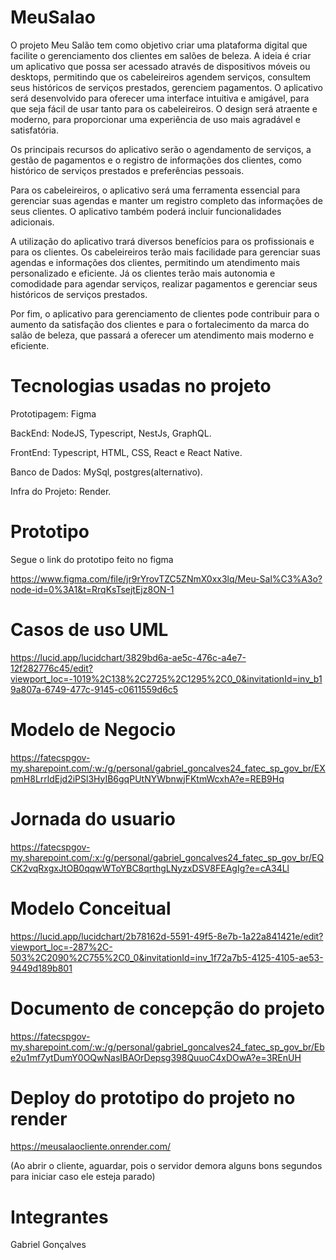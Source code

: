 # MeuSalao
O projeto Meu Salão tem como objetivo criar uma plataforma digital que facilite o gerenciamento dos clientes em salões de beleza. A ideia é criar um aplicativo que possa ser acessado através de dispositivos móveis ou desktops, permitindo que os cabeleireiros agendem serviços, consultem seus históricos de serviços prestados, gerenciem pagamentos.
O aplicativo será desenvolvido para oferecer uma interface intuitiva e amigável, para que seja fácil de usar tanto para os cabeleireiros. O design será atraente e moderno, para proporcionar uma experiência de uso mais agradável e satisfatória.

Os principais recursos do aplicativo serão o agendamento de serviços, a gestão de pagamentos e o registro de informações dos clientes, como histórico de serviços prestados e preferências pessoais. 

Para os cabeleireiros, o aplicativo será uma ferramenta essencial para gerenciar suas agendas e manter um registro completo das informações de seus clientes. O aplicativo também poderá incluir funcionalidades adicionais.

A utilização do aplicativo trará diversos benefícios para os profissionais e para os clientes. Os cabeleireiros terão mais facilidade para gerenciar suas agendas e informações dos clientes, permitindo um atendimento mais personalizado e eficiente. Já os clientes terão mais autonomia e comodidade para agendar serviços, realizar pagamentos e gerenciar seus históricos de serviços prestados.

Por fim, o aplicativo para gerenciamento de clientes pode contribuir para o aumento da satisfação dos clientes e para o fortalecimento da marca do salão de beleza, que passará a oferecer um atendimento mais moderno e eficiente.

# Tecnologias usadas no projeto

Prototipagem: Figma

BackEnd: NodeJS, Typescript, NestJs, GraphQL.

FrontEnd: Typescript, HTML, CSS, React e React Native.

Banco de Dados: MySql, postgres(alternativo).

Infra do Projeto: Render.

# Prototipo

Segue o link do prototipo feito no figma

https://www.figma.com/file/jr9rYrovTZC5ZNmX0xx3lq/Meu-Sal%C3%A3o?node-id=0%3A1&t=RrqKsTsejtEjz8ON-1

# Casos de uso UML

https://lucid.app/lucidchart/3829bd6a-ae5c-476c-a4e7-12f282776c45/edit?viewport_loc=-1019%2C138%2C2725%2C1295%2C0_0&invitationId=inv_b19a807a-6749-477c-9145-c0611559d6c5

# Modelo de Negocio

https://fatecspgov-my.sharepoint.com/:w:/g/personal/gabriel_goncalves24_fatec_sp_gov_br/EXpmH8LrrldEjd2iPSl3HyIB6gqPUtNYWbnwjFKtmWcxhA?e=REB9Hq

# Jornada do usuario
https://fatecspgov-my.sharepoint.com/:x:/g/personal/gabriel_goncalves24_fatec_sp_gov_br/EQCK2vqRxgxJtOB0qqwWToYBC8qrthgLNyzxDSV8FEAgIg?e=cA34Ll

# Modelo Conceitual

https://lucid.app/lucidchart/2b78162d-5591-49f5-8e7b-1a22a841421e/edit?viewport_loc=-287%2C-503%2C2090%2C755%2C0_0&invitationId=inv_1f72a7b5-4125-4105-ae53-9449d189b801

# Documento de concepção do projeto

https://fatecspgov-my.sharepoint.com/:w:/g/personal/gabriel_goncalves24_fatec_sp_gov_br/Ebe2u1mf7ytDumY0OQwNasIBAOrDepsg398QuuoC4xDOwA?e=3REnUH

# Deploy do prototipo do projeto no render

https://meusalaocliente.onrender.com/

(Ao abrir o cliente, aguardar, pois o servidor demora alguns bons segundos para iniciar caso ele esteja parado)

# Integrantes

Gabriel Gonçalves
